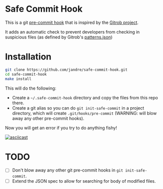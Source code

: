# Safe Commit Hook

This is a git [pre-commit hook](https://git-scm.com/book/en/v2/Customizing-Git-Git-Hooks) that is inspired by the [Gitrob project](https://github.com/michenriksen/gitrob).

It adds an automatic check to prevent developers from checking in suspicious files (as defined by Gitrob's [patterns.json](https://github.com/michenriksen/gitrob/blob/master/patterns.json))

# Installation

```bash
git clone https://github.com/jandre/safe-commit-hook.git 
cd safe-commit-hook
make install  
```

This will do the following:

 * Create a `~/.safe-commit-hook` directory and copy the files from this repo there.
 * Create a git alias so you can do `git init-safe-commit` in a project directory, which will create `.git/hooks/pre-commit` (WARNING: will blow away
any other pre-commit hooks).

Now you will get an error if you try to do anything fishy!

[![asciicast](https://asciinema.org/a/3j9pfd2fooepeuptn7xtb44k4.png)](https://asciinema.org/a/3j9pfd2fooepeuptn7xtb44k4)

# TODO

 * [ ] Don't blow away any other git pre-commit hooks in `git init-safe-commit`.
 * [ ] Extend the JSON spec to allow for searching for body of modified files.
